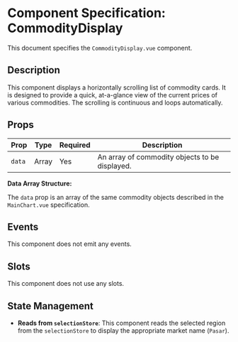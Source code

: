 # Component Specification: CommodityDisplay

This document specifies the `CommodityDisplay.vue` component.

## Description

This component displays a horizontally scrolling list of commodity cards. It is designed to provide a quick, at-a-glance view of the current prices of various commodities. The scrolling is continuous and loops automatically.

## Props

| Prop | Type | Required | Description |
| --- | --- | --- | --- |
| `data` | Array | Yes | An array of commodity objects to be displayed. |

**Data Array Structure:**

The `data` prop is an array of the same commodity objects described in the `MainChart.vue` specification.

## Events

This component does not emit any events.

## Slots

This component does not use any slots.

## State Management

*   **Reads from `selectionStore`**: This component reads the selected region from the `selectionStore` to display the appropriate market name (`Pasar`).
